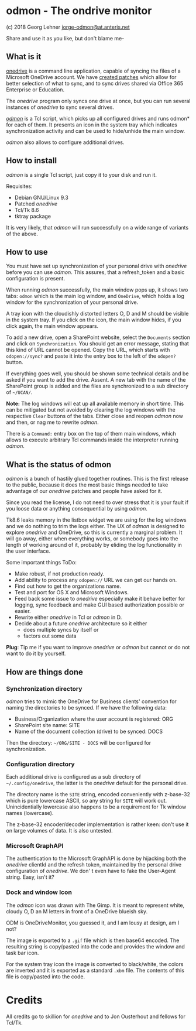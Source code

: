 # odmon - The ondrive monitor

(c) 2018 Georg Lehner <jorge-odmon@at.anteris.net>

Share and use it as you like, but don't blame me-


## What is it

[onedrive](https://github.com/skilion/onedrive/) is a command line
application, capable of syncing the files of a Microsoft OneDrive
account.  We have
[created patches](https://github.com/jorge-leon/onedrive) which allow
for better selection of what to sync, and to sync drives shared via
Office 365 Enterprise or Education.

The *onedrive* program only syncs one drive at once, but you can run
several instances of *onedrive* to sync several drives.

[*odmon*](http://at.magma-soft.at/darcs/odmon) is a Tcl script, which
picks up all configured drives and runs odmon* for each of them.  It
presents an icon in the system tray which indicates synchronization
activity and can be used to hide/unhide the main window.

*odmon* also allows to configure additional drives.


## How to install

*odmon* is a single Tcl script, just copy it to your disk and run it.

Requisites:

- Debian GNU/Linux 9.3
- Patched *onedrive*
- Tcl/Tk 8.6
- tktray package

It is very likely, that *odmon* will run successfully on a wide range
of variants of the above.


## How to use

You must have set up synchronization of your personal drive with
*onedrive* before you can use *odmon*.  This assures, that a
refresh_token and a basic configuration is present.

When running *odmon* successfully, the main window pops up, it shows
two tabs: `odmon` which is the main log window, and `OneDrive`, which
holds a log window for the synchronization of your personal drive.

A tray icon with the cloudishly distorted letters O, D and M should be
visible in the system tray.  If you click on the icon, the main window
hides, if you click again, the main window appears.

To add a new drive, open a SharePoint website, select the `Documents`
section and click on `Synchronization`.  You should get an error
message, stating that this kind of URL cannot be opened.  Copy the
URL, which starts with `odopen://sync?` and paste it into the entry
box to the left of the `odopen?` button.

If everything goes well, you should be shown some technical details
and be asked if you want to add the drive.  Assent. A new tab with the
name of the SharePoint group is added and the files are synchronized to
a sub directory of `~/UCAN/`.

**Note:** The log windows will eat up all available memory in short
time.  This can be mitigated but not avoided by clearing the log
windows with the respective `Clear` buttons of the tabs.  Either close
and reopen *odmon* now and then, or nag me to rewrite *odmon*.

There is a `Command:` entry box on the top of them main windows, which
allows to execute arbitrary Tcl commands inside the interpreter
running *odmon*.


## What is the status of odmon

*odmon* is a bunch of hastily glued together routines. This is the
first release to the public, because it does the most basic things
needed to take advantage of our *onedrive* patches and people have
asked for it.

Since you read the license, I do not need to over stress that it is
your fault if you loose data or anything consequential by using
*odmon*.

Tk8.6 leaks memory in the listbox widget we are using for the log
windows and we do nothing to trim the logs either.  The UX of *odmon*
is designed to explore *onedrive* and OneDrive, so this is currently a
marginal problem.  It will go away, either when everything works, or
somebody goes into the length of working around of it, probably by
eliding the log functionality in the user interface.

Some important things ToDo:

* Make robust, if not production ready.
* Add ability to process any `odopen://` URL we can get our hands on.
* Find out how to get the organizations name.
* Test and port for OS X and Microsoft Windows.
* Feed back some issue to *onedrive* especially make it behave better
  for logging, sync feedback and make GUI based authorization possible
  or easier.
* Rewrite either *onedrive* in Tcl or *odmon* in D.
* Decide about a future *onedrive* architecture so it either
  * does multiple syncs by itself or
  * factors out some data

**Plug**: Tip me if you want to improve *onedrive* or *odmon* but
cannot or do not want to do it by yourself.


## How are things done

### Synchronization directory

*odmon* tries to mimic the OneDrive for Business clients' convention
for naming the directories to be synced.  If we have the following
data:

* Business/Organization where the user account is registered: ORG
* SharePoint site name: SITE
* Name of the document collection (drive) to be synced: DOCS

Then the directory: `~/ORG/SITE - DOCS` will be configured for
synchronization.


### Configuration directory

Each additional drive is configured as a sub directory of
`~/.config/onedrive`, the latter is the *onedrive* default
for the personal drive.

The directory name is the `SITE` string, encoded conveniently with
z-base-32 which is pure lowercase ASCII, so any string for `SITE` will
work out.  Unincidentially lowercase also happens to be a requirement
for Tk window names (lowercase).

The z-base-32 encoder/decoder implementation is rather keen: don't use
it on large volumes of data.  It is also untested.


### Microsoft GraphAPI

The authentication to the Microsoft GraphAPI is done by hijacking
both the *onedrive* clientId and the refresh token, maintained by the
personal drive configuration of *onedrive*.  We don' t even have to
fake the User-Agent string. Easy, isn't it?


### Dock and window Icon

The *odmon* icon was drawn with The Gimp. It is meant to represent
white, cloudy O, D an M letters in front of a OneDrive blueish sky.

ODM is OneDriveMonitor, you guessed it, and I am lousy at design, am I
not?

The image is exported to a `.gif` file which is then base64
encoded. The resulting string is copy/pasted into the code and
provides the window and task bar icon.

For the system tray icon the image is converted to black/white, the
colors are inverted and it is exported as a standard `.xbm` file.  The
contents of this file is copy/pasted into the code.


# Credits

All credits go to skillion for *onedrive* and to Jon Ousterhout and
fellows for Tcl/Tk.
